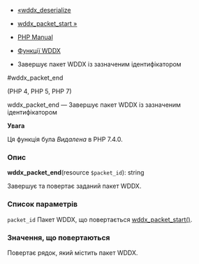 - [«wddx_deserialize](function.wddx-deserialize.md)
- [wddx_packet_start »](function.wddx-packet-start.md)

- [PHP Manual](index.md)
- [Функції WDDX](ref.wddx.md)
- Завершує пакет WDDX із зазначеним ідентифікатором

#wddx_packet_end

(PHP 4, PHP 5, PHP 7)

wddx_packet_end — Завершує пакет WDDX із зазначеним ідентифікатором

**Увага**

Ця функція була *Видалена* в PHP 7.4.0.

### Опис

**wddx_packet_end**(resource `$packet_id`): string

Завершує та повертає заданий пакет WDDX.

### Список параметрів

`packet_id`
Пакет WDDX, що повертається
[wddx_packet_start()](function.wddx-packet-start.md).

### Значення, що повертаються

Повертає рядок, який містить пакет WDDX.
